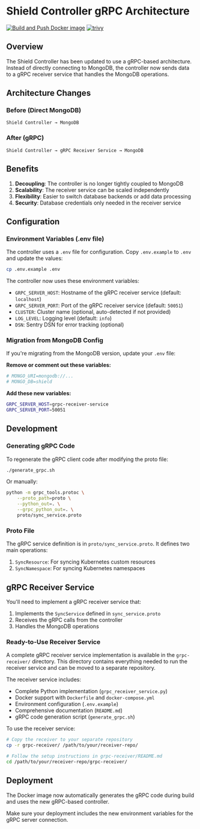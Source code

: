 # Shield Controller gRPC Architecture
[![Build and Push Docker image](https://github.com/SHIELD-scanner/shield-controller/actions/workflows/docker-publish.yml/badge.svg)](https://github.com/SHIELD-scanner/shield-controller/actions/workflows/docker-publish.yml)
[![trivy](https://github.com/SHIELD-scanner/shield-controller/actions/workflows/trivy.yml/badge.svg)](https://github.com/SHIELD-scanner/shield-controller/actions/workflows/trivy.yml)
## Overview

The Shield Controller has been updated to use a gRPC-based architecture. Instead of directly connecting to MongoDB, the controller now sends data to a gRPC receiver service that handles the MongoDB operations.

## Architecture Changes

### Before (Direct MongoDB)
```
Shield Controller → MongoDB
```

### After (gRPC)
```
Shield Controller → gRPC Receiver Service → MongoDB
```

## Benefits

1. **Decoupling**: The controller is no longer tightly coupled to MongoDB
2. **Scalability**: The receiver service can be scaled independently
3. **Flexibility**: Easier to switch database backends or add data processing
4. **Security**: Database credentials only needed in the receiver service

## Configuration

### Environment Variables (.env file)

The controller uses a `.env` file for configuration. Copy `.env.example` to `.env` and update the values:

```bash
cp .env.example .env
```

The controller now uses these environment variables:

- `GRPC_SERVER_HOST`: Hostname of the gRPC receiver service (default: `localhost`)
- `GRPC_SERVER_PORT`: Port of the gRPC receiver service (default: `50051`)
- `CLUSTER`: Cluster name (optional, auto-detected if not provided)
- `LOG_LEVEL`: Logging level (default: `info`)
- `DSN`: Sentry DSN for error tracking (optional)

### Migration from MongoDB Config

If you're migrating from the MongoDB version, update your `.env` file:

**Remove or comment out these variables:**
```bash
# MONGO_URI=mongodb://...
# MONGO_DB=shield
```

**Add these new variables:**
```bash
GRPC_SERVER_HOST=grpc-receiver-service
GRPC_SERVER_PORT=50051
```

## Development

### Generating gRPC Code

To regenerate the gRPC client code after modifying the proto file:

```bash
./generate_grpc.sh
```

Or manually:

```bash
python -m grpc_tools.protoc \
    --proto_path=proto \
    --python_out=. \
    --grpc_python_out=. \
    proto/sync_service.proto
```

### Proto File

The gRPC service definition is in `proto/sync_service.proto`. It defines two main operations:

1. `SyncResource`: For syncing Kubernetes custom resources
2. `SyncNamespace`: For syncing Kubernetes namespaces

## gRPC Receiver Service

You'll need to implement a gRPC receiver service that:

1. Implements the `SyncService` defined in `sync_service.proto`
2. Receives the gRPC calls from the controller
3. Handles the MongoDB operations

### Ready-to-Use Receiver Service

A complete gRPC receiver service implementation is available in the `grpc-receiver/` directory. This directory contains everything needed to run the receiver service and can be moved to a separate repository.

The receiver service includes:
- Complete Python implementation (`grpc_receiver_service.py`)
- Docker support with `Dockerfile` and `docker-compose.yml`
- Environment configuration (`.env.example`)
- Comprehensive documentation (`README.md`)
- gRPC code generation script (`generate_grpc.sh`)

To use the receiver service:

```bash
# Copy the receiver to your separate repository
cp -r grpc-receiver/ /path/to/your/receiver-repo/

# Follow the setup instructions in grpc-receiver/README.md
cd /path/to/your/receiver-repo/grpc-receiver/
```

## Deployment

The Docker image now automatically generates the gRPC code during build and uses the new gRPC-based controller.

Make sure your deployment includes the new environment variables for the gRPC server connection.
